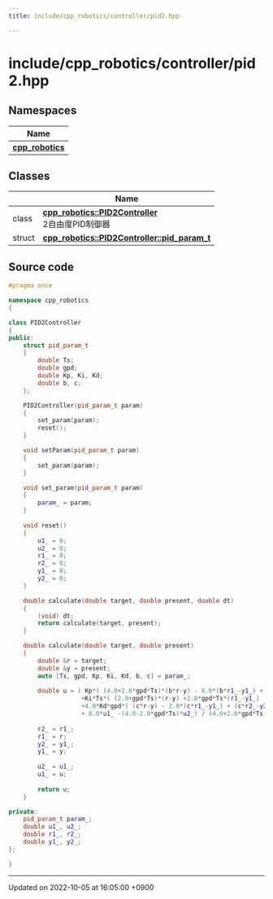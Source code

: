 ```yaml
---
title: include/cpp_robotics/controller/pid2.hpp

---
```


# include/cpp_robotics/controller/pid2.hpp



## Namespaces

| Name           |
| -------------- |
| **[cpp_robotics](/cpp_robotics/doxybook/Namespaces/namespacecpp__robotics/)**  |

## Classes

|                | Name           |
| -------------- | -------------- |
| class | **[cpp_robotics::PID2Controller](/cpp_robotics/doxybook/Classes/classcpp__robotics_1_1PID2Controller/)** <br>2自由度PID制御器  |
| struct | **[cpp_robotics::PID2Controller::pid_param_t](/cpp_robotics/doxybook/Classes/structcpp__robotics_1_1PID2Controller_1_1pid__param__t/)**  |




## Source code

```cpp
#pragma once

namespace cpp_robotics
{

class PID2Controller
{
public:
    struct pid_param_t
    {
        double Ts;
        double gpd;
        double Kp, Ki, Kd;
        double b, c;
    };

    PID2Controller(pid_param_t param)
    {
        set_param(param);
        reset();
    }

    void setParam(pid_param_t param)
    {
        set_param(param);
    }

    void set_param(pid_param_t param)
    {
        param_ = param;
    }
        
    void reset()
    {
        u1_ = 0;
        u2_ = 0;
        r1_ = 0;
        r2_ = 0;
        y1_ = 0;
        y2_ = 0;
    }

    double calculate(double target, double present, double dt)
    {
        (void) dt;
        return calculate(target, present);
    }   

    double calculate(double target, double present)
    {
        double &r = target;
        double &y = present;
        auto [Ts, gpd, Kp, Ki, Kd, b, c] = param_;
        
        double u = ( Kp*( (4.0+2.0*gpd*Ts)*(b*r-y) - 8.0*(b*r1_-y1_) + (4.0-2.0*gpd*Ts)*(b*r2_-y2_) )
                    +Ki*Ts*( (2.0+gpd*Ts)*(r-y) +2.0*gpd*Ts*(r1_-y1_) - (2.0-gpd*Ts)*(r2_-y2_) ) 
                    +4.0*Kd*gpd*( (c*r-y) - 2.0*(c*r1_-y1_) + (c*r2_-y2_) ) 
                    + 8.0*u1_ -(4.0-2.0*gpd*Ts)*u2_) / (4.0+2.0*gpd*Ts);
                    
        r2_ = r1_;
        r1_ = r;
        y2_ = y1_;
        y1_ = y;
        
        u2_ = u1_;
        u1_ = u;
        
        return u;
    }

private:
    pid_param_t param_;
    double u1_, u2_;
    double r1_, r2_;
    double y1_, y2_;
};

}
```


-------------------------------

Updated on 2022-10-05 at 16:05:00 +0900
